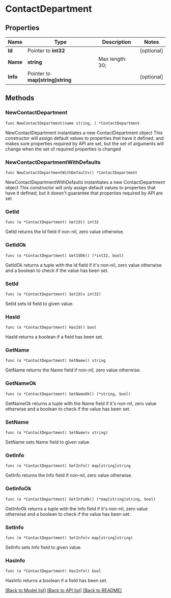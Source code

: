# ContactDepartment

## Properties

Name | Type | Description | Notes
------------ | ------------- | ------------- | -------------
**Id** | Pointer to **int32** |  | [optional] 
**Name** | **string** |  Max length: 30; | 
**Info** | Pointer to **map[string]string** |  | [optional] 

## Methods

### NewContactDepartment

`func NewContactDepartment(name string, ) *ContactDepartment`

NewContactDepartment instantiates a new ContactDepartment object
This constructor will assign default values to properties that have it defined,
and makes sure properties required by API are set, but the set of arguments
will change when the set of required properties is changed

### NewContactDepartmentWithDefaults

`func NewContactDepartmentWithDefaults() *ContactDepartment`

NewContactDepartmentWithDefaults instantiates a new ContactDepartment object
This constructor will only assign default values to properties that have it defined,
but it doesn't guarantee that properties required by API are set

### GetId

`func (o *ContactDepartment) GetId() int32`

GetId returns the Id field if non-nil, zero value otherwise.

### GetIdOk

`func (o *ContactDepartment) GetIdOk() (*int32, bool)`

GetIdOk returns a tuple with the Id field if it's non-nil, zero value otherwise
and a boolean to check if the value has been set.

### SetId

`func (o *ContactDepartment) SetId(v int32)`

SetId sets Id field to given value.

### HasId

`func (o *ContactDepartment) HasId() bool`

HasId returns a boolean if a field has been set.

### GetName

`func (o *ContactDepartment) GetName() string`

GetName returns the Name field if non-nil, zero value otherwise.

### GetNameOk

`func (o *ContactDepartment) GetNameOk() (*string, bool)`

GetNameOk returns a tuple with the Name field if it's non-nil, zero value otherwise
and a boolean to check if the value has been set.

### SetName

`func (o *ContactDepartment) SetName(v string)`

SetName sets Name field to given value.


### GetInfo

`func (o *ContactDepartment) GetInfo() map[string]string`

GetInfo returns the Info field if non-nil, zero value otherwise.

### GetInfoOk

`func (o *ContactDepartment) GetInfoOk() (*map[string]string, bool)`

GetInfoOk returns a tuple with the Info field if it's non-nil, zero value otherwise
and a boolean to check if the value has been set.

### SetInfo

`func (o *ContactDepartment) SetInfo(v map[string]string)`

SetInfo sets Info field to given value.

### HasInfo

`func (o *ContactDepartment) HasInfo() bool`

HasInfo returns a boolean if a field has been set.


[[Back to Model list]](../README.md#documentation-for-models) [[Back to API list]](../README.md#documentation-for-api-endpoints) [[Back to README]](../README.md)


